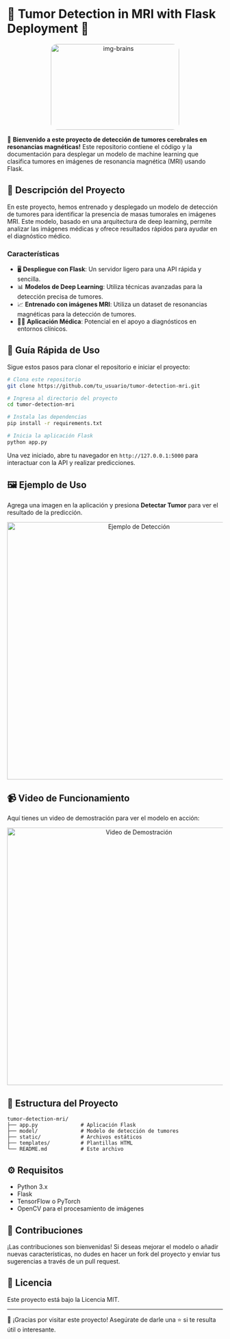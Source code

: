 # 🧠 Tumor Detection in MRI with Flask Deployment 🎉

<p align="center">
  <img src="https://github.com/user-attachments/assets/7296dc59-6d01-4ac6-a115-ccb107a9c826" 
       alt="img-brains" 
       width="300"
       height="200"
       style="border-radius: 15px;"/>
</p>

🚀 **Bienvenido a este proyecto de detección de tumores cerebrales en resonancias magnéticas!** Este repositorio contiene el código y la documentación para desplegar un modelo de machine learning que clasifica tumores en imágenes de resonancia magnética (MRI) usando Flask.

## 📜 Descripción del Proyecto
En este proyecto, hemos entrenado y desplegado un modelo de detección de tumores para identificar la presencia de masas tumorales en imágenes MRI. Este modelo, basado en una arquitectura de deep learning, permite analizar las imágenes médicas y ofrece resultados rápidos para ayudar en el diagnóstico médico.

### Características
- 🖥️ **Despliegue con Flask**: Un servidor ligero para una API rápida y sencilla.
- 📊 **Modelos de Deep Learning**: Utiliza técnicas avanzadas para la detección precisa de tumores.
- 📈 **Entrenado con imágenes MRI**: Utiliza un dataset de resonancias magnéticas para la detección de tumores.
- 👩‍⚕️ **Aplicación Médica**: Potencial en el apoyo a diagnósticos en entornos clínicos.

## 🚀 Guía Rápida de Uso
Sigue estos pasos para clonar el repositorio e iniciar el proyecto:

```bash
# Clona este repositorio
git clone https://github.com/tu_usuario/tumor-detection-mri.git

# Ingresa al directorio del proyecto
cd tumor-detection-mri

# Instala las dependencias
pip install -r requirements.txt

# Inicia la aplicación Flask
python app.py
```

Una vez iniciado, abre tu navegador en `http://127.0.0.1:5000` para interactuar con la API y realizar predicciones.

## 🖼️ Ejemplo de Uso
Agrega una imagen en la aplicación y presiona **Detectar Tumor** para ver el resultado de la predicción.

<p align="center">
  <img src="https://your-image-url-here.png" alt="Ejemplo de Detección" width="600"/>
</p>

## 📹 Video de Funcionamiento
Aquí tienes un video de demostración para ver el modelo en acción:

<p align="center">
  <a href="https://your-video-url-here.mp4"><img src="https://your-thumbnail-url-here.png" alt="Video de Demostración" width="600"/></a>
</p>

## 📁 Estructura del Proyecto
```
tumor-detection-mri/
├── app.py              # Aplicación Flask
├── model/              # Modelo de detección de tumores
├── static/             # Archivos estáticos
├── templates/          # Plantillas HTML
└── README.md           # Este archivo
```

## ⚙️ Requisitos
- Python 3.x
- Flask
- TensorFlow o PyTorch
- OpenCV para el procesamiento de imágenes

## 🤝 Contribuciones
¡Las contribuciones son bienvenidas! Si deseas mejorar el modelo o añadir nuevas características, no dudes en hacer un fork del proyecto y enviar tus sugerencias a través de un pull request.

## 📄 Licencia
Este proyecto está bajo la Licencia MIT.

---

🎉 ¡Gracias por visitar este proyecto! Asegúrate de darle una ⭐ si te resulta útil o interesante.

